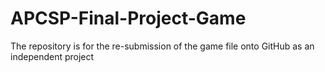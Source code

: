# APCSP-Final-Project-Game
The repository is for the re-submission of the game file onto GitHub as an independent project
